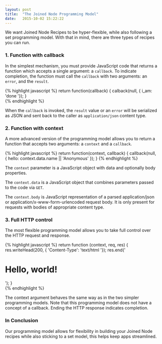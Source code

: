 ```yaml
---
layout: post
title:  "The Joined Node Programming Model"
date:   2015-10-02 15:22:22
---
```


We want Joined Node Recipes to be hyper-flexible, while also following a set programming model. With that in mind, there are three types of recipes you can run.

### 1. Function with callback

In the simplest mechanism, you must provide JavaScript code that returns a function which accepts a single argument: a `callback`. To indicate completion, the function must call the `callback` with two arguments: an `error`, and the `result`.

{% highlight javascript %}
return function(callback) {
    calback(null, { i_am: 'done '});
}        
{% endhighlight %}

When the `callback` is invoked, the `result` value or an `error` will be serialized as JSON and sent back to the caller as `application/json` content type.

### 2. Function with context

A more advanced version of the programming model allows you to return a function that accepts two arguments: a `context` and a `callback`.

{% highlight javascript %}
return function(context, callback) {
    callback(null, { hello: context.data.name || 'Anonymous' });
}
{% endhighlight %}

The `context` parameter is a JavaScript object with data and optionally body properties.

The `context.data` is a JavaScript object that combines parameters passed to the code via `GET`.

The `context.body` is JavaScript representation of a parsed application/json or application/x-www-form-urlencoded request 
body. It is only present for requests with bodies of appropriate content type.

### 3. Full HTTP control

The most flexible programming model allows you to take full control over the HTTP request and response.

{% highlight javascript %}
return function (context, req, res) {
    res.writeHead(200, { 'Content-Type': 'text/html '});
    res.end('<h1>Hello, world!</h1>');
}        
{% endhighlight %}

The context argument behaves the same way as in the two simpler programming models. Note that this programming model does not have a concept of a callback. Ending the HTTP response indicates completion.

### In Conclusion

Our programming model allows for flexibility in building your Joined Node recipes while also sticking to a set model, this helps keep apps streamlined.
